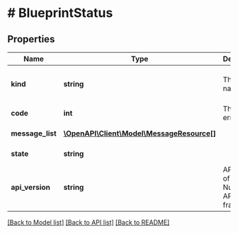 # # BlueprintStatus

## Properties

Name | Type | Description | Notes
------------ | ------------- | ------------- | -------------
**kind** | **string** | The kind name | [optional] [readonly] [default to 'blueprint']
**code** | **int** | The HTTP error code. | [optional] [readonly]
**message_list** | [**\OpenAPI\Client\Model\MessageResource[]**](MessageResource.md) |  | [optional] [readonly]
**state** | **string** |  | [optional] [readonly]
**api_version** | **string** | API Version of the Nutanix v3 API framework. | [optional] [default to '3.1.0']

[[Back to Model list]](../../README.md#models) [[Back to API list]](../../README.md#endpoints) [[Back to README]](../../README.md)
